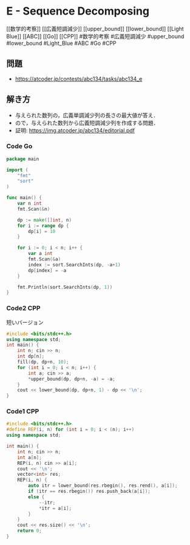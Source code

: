 # E - Sequence Decomposing
[[数学的考察]] [[広義短調減少]] [[upper_bound]] [[lower_bound]] [[Light Blue]] [[ABC]] [[Go]] [[CPP]]
#数学的考察 #広義短調減少 #upper_bound #lower_bound #Light_Blue #ABC #Go #CPP 

## 問題
- https://atcoder.jp/contests/abc134/tasks/abc134_e

## 解き方
- 与えられた数列の，広義単調減少列の長さの最大値が答え．
- ので，与えられた数列から広義短調減少列を作成する問題．
- 証明: https://img.atcoder.jp/abc134/editorial.pdf

### Code Go
```go
package main

import (
	"fmt"
	"sort"
)

func main() {
	var n int
	fmt.Scan(&n)

	dp := make([]int, n)
	for i := range dp {
		dp[i] = 10
	}

	for i := 0; i < n; i++ {
		var a int
		fmt.Scan(&a)
		index := sort.SearchInts(dp, -a+1)
		dp[index] = -a
	}

	fmt.Println(sort.SearchInts(dp, 1))
}
```

### Code2 CPP
短いバージョン
```c++
#include <bits/stdc++.h>
using namespace std;
int main() {
	int n; cin >> n;
	int dp[n];
	fill(dp, dp+n, 10);
	for (int i = 0; i < n; i++) {
		int a; cin >> a;
		*upper_bound(dp, dp+n, -a) = -a;
	}
	cout << lower_bound(dp, dp+n, 1) - dp << '\n';
}
```

### Code1 CPP
```c++
#include <bits/stdc++.h>
#define REP(i, n) for (int i = 0; i < (n); i++)
using namespace std;

int main() {
	int n; cin >> n;
	int a[n];
	REP(i, n) cin >> a[i];
	cout << '\n';
	vector<int> res;
	REP(i, n) {
		auto itr = lower_bound(res.rbegin(), res.rend(), a[i]);
		if (itr == res.rbegin()) res.push_back(a[i]);
		else {
			--itr;
			*itr = a[i];
		}
	}
	cout << res.size() << '\n';
    return 0;
}
```